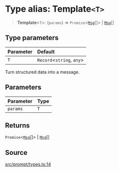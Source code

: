 # Type alias: Template`<T>`

> **Template**\<`T`\>: (`params`) => `Promise`\<[`Msg`](../interfaces/Msg.md)[]\> \| [`Msg`](../interfaces/Msg.md)[]

## Type parameters

| Parameter | Default |
| :------ | :------ |
| `T` | `Record`\<`string`, `any`\> |

Turn structured data into a message.

## Parameters

| Parameter | Type |
| :------ | :------ |
| `params` | `T` |

## Returns

`Promise`\<[`Msg`](../interfaces/Msg.md)[]\> \| [`Msg`](../interfaces/Msg.md)[]

## Source

[src/prompt/types.ts:14](https://github.com/dexaai/llm-tools/blob/5a38bb8/src/prompt/types.ts#L14)

